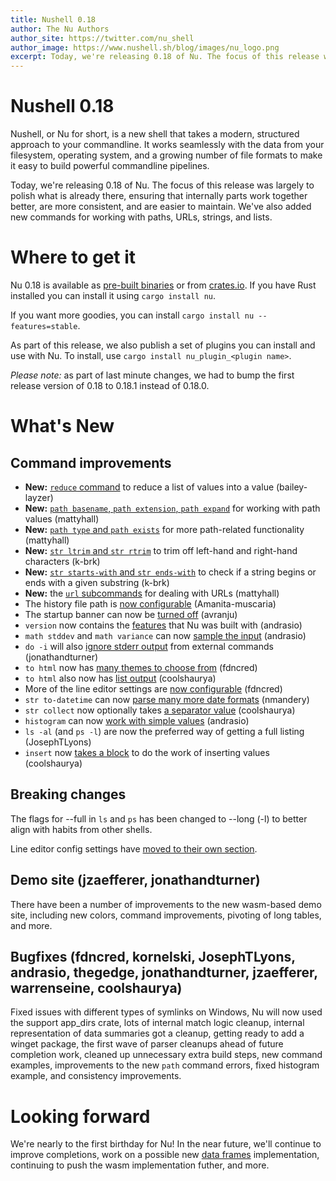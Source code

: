 ```yaml
---
title: Nushell 0.18
author: The Nu Authors
author_site: https://twitter.com/nu_shell
author_image: https://www.nushell.sh/blog/images/nu_logo.png
excerpt: Today, we're releasing 0.18 of Nu. The focus of this release was largely to polish what is already there, ensuring that internally parts work together better, are more consistent, and are easier to maintain. We've also added new commands for working with paths, URLs, strings, and lists.
---
```


# Nushell 0.18

Nushell, or Nu for short, is a new shell that takes a modern, structured approach to your commandline. It works seamlessly with the data from your filesystem, operating system, and a growing number of file formats to make it easy to build powerful commandline pipelines.

Today, we're releasing 0.18 of Nu. The focus of this release was largely to polish what is already there, ensuring that internally parts work together better, are more consistent, and are easier to maintain. We've also added new commands for working with paths, URLs, strings, and lists.

# Where to get it

Nu 0.18 is available as [pre-built binaries](https://github.com/nushell/nushell/releases/tag/0.18.1) or from [crates.io](https://crates.io/crates/nu). If you have Rust installed you can install it using `cargo install nu`.

If you want more goodies, you can install `cargo install nu --features=stable`.

As part of this release, we also publish a set of plugins you can install and use with Nu. To install, use `cargo install nu_plugin_<plugin name>`.

_Please note:_ as part of last minute changes, we had to bump the first release version of 0.18 to 0.18.1 instead of 0.18.0.

# What's New

## Command improvements

- **New:** [`reduce` command](https://github.com/nushell/nushell/pull/2292) to reduce a list of values into a value (bailey-layzer)
- **New:** [`path basename`, `path extension`, `path expand`](https://github.com/nushell/nushell/pull/2255) for working with path values (mattyhall)
- **New:** [`path type` and `path exists`](https://github.com/nushell/nushell/pull/2264) for more path-related functionality (mattyhall)
- **New:** [`str ltrim` and `str rtrim`](https://github.com/nushell/nushell/pull/2262) to trim off left-hand and right-hand characters (k-brk)
- **New:** [`str starts-with` and `str ends-with`](https://github.com/nushell/nushell/pull/2269) to check if a string begins or ends with a given substring (k-brk)
- **New:** the [`url` subcommands](https://github.com/nushell/nushell/pull/2274) for dealing with URLs (mattyhall)
- The history file path is [now configurable](https://github.com/nushell/nushell/pull/2320) (Amanita-muscaria)
- The startup banner can now be [turned off](https://github.com/nushell/nushell/pull/2314) (avranju)
- `version` now contains the [features](https://github.com/nushell/nushell/pull/2333) that Nu was built with (andrasio)
- `math stddev` and `math variance` can now [sample the input](https://github.com/nushell/nushell/pull/2310) (andrasio)
- `do -i` will also [ignore stderr output](https://github.com/nushell/nushell/pull/2309) from external commands (jonathandturner)
- `to html` now has [many themes to choose from](https://github.com/nushell/nushell/pull/2308) (fdncred)
- `to html` also now has [list output](https://github.com/nushell/nushell/pull/2273) (coolshaurya)
- More of the line editor settings are [now configurable](https://github.com/nushell/nushell/pull/2238) (fdncred)
- `str to-datetime` can now [parse many more date formats](https://github.com/nushell/nushell/pull/2303) (nmandery)
- `str collect` now optionally takes [a separator value](https://github.com/nushell/nushell/pull/2289) (coolshaurya)
- `histogram` can now [work with simple values](https://github.com/nushell/nushell/pull/2300) (andrasio)
- `ls -al` (and `ps -l`) are now the preferred way of getting a full listing (JosephTLyons)
- `insert` now [takes a block](https://github.com/nushell/nushell/pull/2265) to do the work of inserting values (coolshaurya)

## Breaking changes

The flags for --full in `ls` and `ps` has been changed to --long (-l) to better align with habits from other shells.

Line editor config settings have [moved to their own section](https://github.com/nushell/nushell/pull/2238).

## Demo site (jzaefferer, jonathandturner)

There have been a number of improvements to the new wasm-based demo site, including new colors, command improvements, pivoting of long tables, and more.

## Bugfixes (fdncred, kornelski, JosephTLyons, andrasio, thegedge, jonathandturner, jzaefferer, warrenseine, coolshaurya)

Fixed issues with different types of symlinks on Windows, Nu will now used the support app_dirs crate, lots of internal match logic cleanup, internal representation of data summaries got a cleanup, getting ready to add a winget package, the first wave of parser cleanups ahead of future completion work, cleaned up unnecessary extra build steps, new command examples, improvements to the new `path` command errors, fixed histogram example, and consistency improvements.

# Looking forward

We're nearly to the first birthday for Nu! In the near future, we'll continue to improve completions, work on a possible new [data frames](https://github.com/nushell/rfcs/pull/3) implementation, continuing to push the wasm implementation futher, and more.
